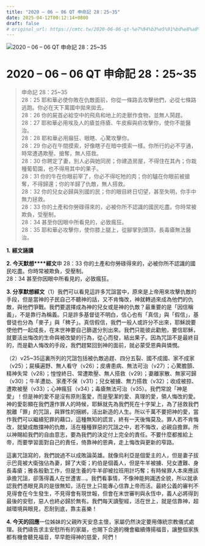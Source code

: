 ```yaml
---
title: "2020 – 06 – 06 QT 申命記 28：25~35"
date: 2025-04-12T00:12:14+0800
draft: false
# original_url: https://cmtc.tw/2020-06-06-qt-%e7%94%b3%e5%91%bd%e8%a8%98-28%ef%bc%9a2535
---
```


![2020 – 06 – 06 QT 申命記 28：25\~35](/images/qt.jpg   "2020 – 06 – 06 QT 申命記 28：25\~35")

# 2020 – 06 – 06 QT 申命記 28：25\~35

> 申命記 28：25\~35  
> 28：25 耶和華必使你敗在仇敵面前，你從一條路去攻擊他們，必從七條路逃跑。你必在天下萬國中拋來拋去。  
> 28：26 你的屍首必給空中的飛鳥和地上的走獸作食物，並無人鬨趕。  
> 28：27 耶和華必用埃及人的瘡並痔瘡、牛皮癬與疥攻擊你，使你不能醫治。  
> 28：28 耶和華必用癲狂、眼瞎、心驚攻擊你。  
> 28：29 你必在午間摸索，好像瞎子在暗中摸索一樣。你所行的必不亨通，時常遭遇欺壓、搶奪，無人搭救。  
> 28：30 你聘定了妻，別人必與她同房；你建造房屋，不得住在其內；你栽種葡萄園，也不得用其中的果子。  
> 28：31 你的牛在你眼前宰了，你必不得吃牠的肉；你的驢在你眼前被搶奪，不得歸還；你的羊歸了仇敵，無人搭救。  
> 28：32 你的兒女必歸與別國的民；你的眼目終日切望，甚至失明，你手中無力拯救。  
> 28：33 你的土產和你勞碌得來的，必被你所不認識的國民吃盡。你時常被欺負，受壓制，  
> 28：34 甚至你因眼中所看見的，必致瘋狂。  
> 28：35 耶和華必攻擊你，使你膝上腿上，從腳掌到頭頂，長毒瘡無法醫治。

**1.** **經文誦讀**

**2. 今天默想****經文**申 28：33 你的土產和你勞碌得來的，必被你所不認識的國民吃盡。你時常被欺負，受壓制。  
28：34 甚至你因眼中所看見的，必致瘋狂。

**3. 分享默想經文**（1）我們可以看見這許多咒詛當中，原來是上帝用來攻擊仇敵的手段，但是當神的子民自己不聽神的話，又不肯悔改，神就轉過來成為他們的仇敵，與他們爭戰。我們要選擇成為神的兒女或是神的仇敵？最重要的是「因信稱義」，不是靠行為稱義。只是許多基督徒不明白，信心也有「真信」與「假信」，基督徒也分為「麥子」與「稗子」。真信假信，我們一般人或許分不出來，耶穌說要使他們一起成長，在末世神要自己篩選分別出來。我們只能彼此勸勉，要信耶穌，就要活出悔改的生命與被改變的行為，從心而發，結出果子。因為咒詛不是最終目的，而是勸人悔改的手段，我們趕緊回到神的面前，就必蒙受恩典與憐憫。

（2）v25\~35這裏所列的咒詛包括被仇敵追趕、四分五裂、國不成國、家不成家（v25）；屍橫遍野、無人看守（v26）；皮膚患病、無法可治（v27）；心驚膽顫、精神失常（v28）；惶惶終日、常遭欺壓、無人搭救（v29）；妻離家散、無家可歸（v30）；牛羊遭劫、家產不保（v31）；兒女被擄、無力搭救（v32）；收成被掠、遭欺被壓（v33）；心神瘋狂（v34）；毒瘡無法可治（v35）。我們常說「神是愛」！但是神的愛不是沒有原則濫愛，而是聖潔的愛、真理的愛，領人悔改的愛。神的愛彰顯在我們還作罪人的時候，耶穌就先為我們死在十字架上，為了拯救我們脫離「罪」的咒詛，與罪性的捆綁，活出新造的人生。所以千萬不要把神的愛，當作我們可以繼續犯罪的藉口，這種無知的謊言，終有一天後悔莫及。罪人若不肯悔改，就變成敵擋神的仇敵，活在種種罪惡的咒詛之中，若不悔改，必親自擔罪。所以神賜給我們的自由意志，要為我們的決定付上完全的責任。不要什麼都推給上帝，而要學習面對自己的責任，倚靠神的恩典，走上悔改與更新的窄路。

這裏咒詛寫的，我們說過不以成敗論英雄。就像烏利亞是個愛主的人，但是妻子拔示巴竟被大衛強佔為妻，歸了大衛；約伯是個義人，但是牛羊被擄、兒女遭難、身長毒瘡；雅各殷勤工作，但是生養的牛羊卻被拉班用計巧奪；有時候罪人本來應該承擔咒詛，卻落得義人在世遭害…。我們看事情，不像神能夠識透全貌，所以就承認我們憑眼見真的是很無知，活在世上只能專心信靠上帝而活。最終公義的審判不見得會在今生發生，不見得會有現世報，但會在末世審判與永恆中，義人必將得到最後的安慰，惡人也終必歸於無有。我們每天讀聖經，活在世上，就是信靠神，超越環境與眼見，忍耐到底，靠主喜樂！

**4. 今天的回應**一位姊妹的父親昨天安息主懷，家屬仍然決定要用傳統宗教儀式處理。我們禱告求主安慰所有的家屬，也賜下合適的機會繼續傳揚福音，讓整個家族都有機會聽見福音，早早飽得神的慈愛，阿們！